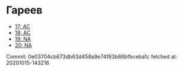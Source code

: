# Гареев
- [17: AC](17.md)
- [18: AC](18.md)
- [19: NA](19.md)
- [20: NA](20.md)

Commit: 0e03704cb673db63d458a9e74f83b86bfbceba1c
 fetched at: 20201015-143216
